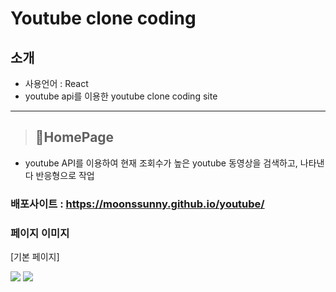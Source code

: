 # Youtube clone coding

## 소개

- 사용언어 : React
- youtube api를 이용한 youtube clone coding site

---

> ## 🎈HomePage

- youtube API를 이용하여 현재 조회수가 높은 youtube 동영상을 검색하고, 나타낸다
  반응형으로 작업

### 배포사이트 : https://moonssunny.github.io/youtube/

### 페이지 이미지

[기본 페이지]

 <img src="https://user-images.githubusercontent.com/62421526/111335050-69f91200-86b7-11eb-9366-901db49df8f2.PNG">
<img src ="https://user-images.githubusercontent.com/62421526/111336623-c1e44880-86b8-11eb-9b5a-dea4b89c2550.PNG">
